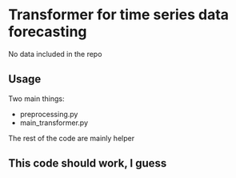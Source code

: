 # Transformer for time series data forecasting

No data included in the repo

## Usage

Two main things:

- preprocessing.py
- main_transformer.py

The rest of the code are mainly helper

## This code should work, I guess
